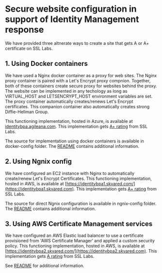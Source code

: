 # Secure website configuration in support of Identity Management response

We have provided three altnerate ways to create a site that gets A or A+ certificate on SSL Labs. 

## 1. Using Docker containers 
 We have used a Nginx docker container as a proxy for web sites. The Nginx proxy container is paired with a Let's Encrypt proxy compnion. Together, both of these containers create secure proxy for websites behind the proxy. The website can be implemented in any techology as long as VIRTUAL_HOST and LETSENCRYPT_HOST environment variables are set. The proxy container automatically creates/renews Let's Encrypt certificates. This companion container also automatically creates strong Diffie-Hellman Group. 
 
This functioning implementation, hosted in Azure, is available at [identitybpa.agileana.com](https://identitybpa.agileana.com). This implementation gets [A+ rating](https://www.ssllabs.com/ssltest/analyze.html?d=identitybpa.agileana.com) from SSL Labs. 

The source for implementation using docker containers is available in docker-config folder. The [README](./docker-config/README.md) contains additional information. 

## 2. Using Ngnix config 
  We have configured an EC2 instance with Nginx to automatically create/renew Let's Encrypt Certificates. This functioning implementation, hosted in AWS, is available at [https://identitybpa1.skvared.com/](https://identitybpa1.skvared.com). This implementation gets [A+ rating](https://www.ssllabs.com/ssltest/analyze.html?d=identitybpa1.skvared.com) from SSL Labs. 
  
  The source for direct Ngnix configuration is available in ngnix-config folder. The [README](./nginx-config/README.md) contains additional information.

## 3. Using AWS Certificate Management services
  We have configured an AWS Elastic load balancer to use a certificate provisioned from 'AWS Certificate Manager' and applied a custom security policy. This functioning implementation, hosted in AWS, is available at [https://identitybpa2.skvared.com/](https://identitybpa2.skvared.com). This implementation gets [A rating](https://www.ssllabs.com/ssltest/analyze.html?d=identitybpa2.skvared.com) from SSL Labs. 
  
  See [README](./aws-config) for additional information.
